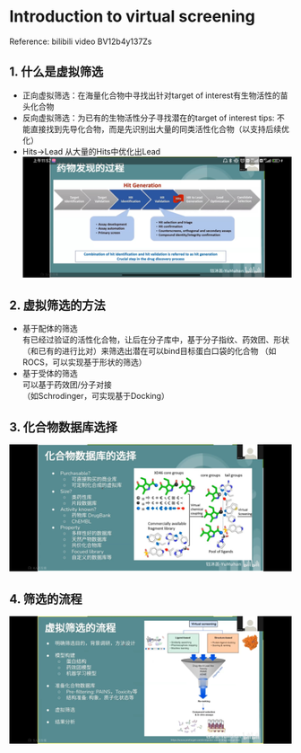 # Introduction to virtual screening 
Reference: bilibili video BV12b4y137Zs 
##  1. 什么是虚拟筛选  
- 正向虚拟筛选：在海量化合物中寻找出针对target of interest有生物活性的苗头化合物
- 反向虚拟筛选：为已有的生物活性分子寻找潜在的target of interest 
tips: 不能直接找到先导化合物，而是先识别出大量的同类活性化合物（以支持后续优化）
- Hits->Lead
从大量的Hits中优化出Lead
![Alt text](image.png)

##  2. 虚拟筛选的方法  
-  基于配体的筛选  
有已经过验证的活性化合物，让后在分子库中，基于分子指纹、药效团、形状（和已有的进行比对）来筛选出潜在可以bind目标蛋白口袋的化合物 （如ROCS，可以实现基于形状的筛选）
-  基于受体的筛选  
可以基于药效团/分子对接  
（如Schrodinger，可实现基于Docking）

## 3. 化合物数据库选择  
![Alt text](image-1.png)

## 4. 筛选的流程  
![Alt text](image-2.png)